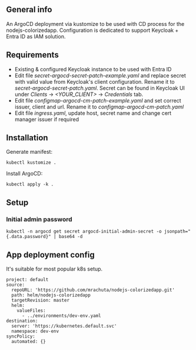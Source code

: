 ## General info
An ArgoCD deployment via kustomize to be used with CD process for the nodejs-colorizedapp.
Configuration is dedicated to support Keycloak + Entra ID as IAM solution.

## Requirements
* Existing & configured Keycloak instance to be used with Entra ID
* Edit file *secret-argocd-secret-patch-example.yaml* and replace secret with valid value from Keycloak's client configuration. Rename it to *secret-argocd-secret-patch.yaml*. Secret can be found in Keycloak UI under *Clients* -> *<YOUR_CLIENT>* -> *Credentials* tab.
* Edit file *configmap-argocd-cm-patch-example.yaml* and set correct issuer, client and url. Rename it to *configmap-argocd-cm-patch.yaml*
* Edit file *ingress.yaml*, update host, secret name and change cert manager issuer if required

## Installation
Generate manifest:
```
kubectl kustomize .
```
Install ArgoCD:
```
kubectl apply -k .
```
## Setup

### Initial admin password
```
kubectl -n argocd get secret argocd-initial-admin-secret -o jsonpath="{.data.password}" | base64 -d
```

## App deployment config
It's suitable for most popular k8s setup.

```
project: default
source:
  repoURL: 'https://github.com/mrachuta/nodejs-colorizedapp.git'
  path: helm/nodejs-colorizedapp
  targetRevision: master
  helm:
    valueFiles:
      - ../environments/dev-env.yaml
destination:
  server: 'https://kubernetes.default.svc'
  namespace: dev-env
syncPolicy:
  automated: {}
```

